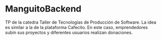 # ManguitoBackend
TP de la catedra Taller de Tecnologías de Producción de Software. La idea es similar a la de la plataforma Cafecito. En este caso, emprendedores subin sus proyectos y diferentes usuarios realizan donaciones. 
